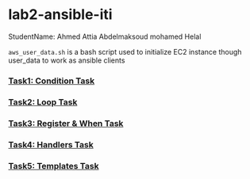 # lab2-ansible-iti

StudentName:  Ahmed Attia Abdelmaksoud mohamed Helal

`aws_user_data.sh`  is a bash script used to initialize EC2 instance though user_data to work as ansible clients

### [Task1: Condition Task](./condition_task/)

### [Task2: Loop Task](./loops_task/)

### [Task3: Register & When Task](./register_and_when/)

### [Task4: Handlers Task](./handlers_task)

### [Task5: Templates Task](./templates_task)